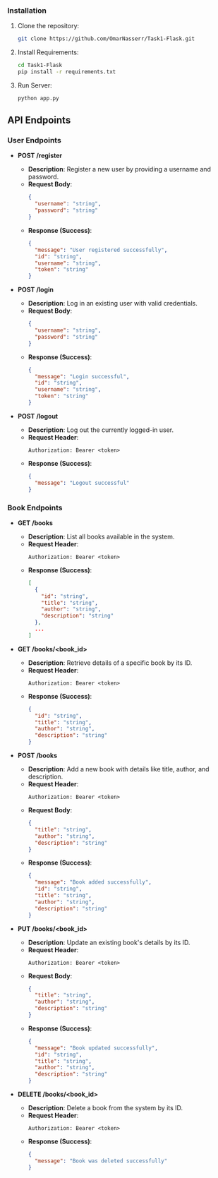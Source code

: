 ### Installation

1. Clone the repository:

   ```bash
   git clone https://github.com/OmarNasserr/Task1-Flask.git
   
2. Install Requirements:
   ```bash
   cd Task1-Flask
   pip install -r requirements.txt
3. Run Server:
   ```bash
   python app.py

## API Endpoints

### User Endpoints

- **POST /register**
    - **Description**: Register a new user by providing a username and password.
    - **Request Body**:
      ```json
      {
        "username": "string",
        "password": "string"
      }
      ```
    - **Response (Success)**:
      ```json
      {
        "message": "User registered successfully",
        "id": "string",
        "username": "string",
        "token": "string"
      }
      ```

- **POST /login**
    - **Description**: Log in an existing user with valid credentials.
    - **Request Body**:
      ```json
      {
        "username": "string",
        "password": "string"
      }
      ```
    - **Response (Success)**:
      ```json
      {
        "message": "Login successful",
        "id": "string",
        "username": "string",
        "token": "string"
      }
      ```

- **POST /logout**
    - **Description**: Log out the currently logged-in user.
    - **Request Header**:
      ```
      Authorization: Bearer <token>
      ```
    - **Response (Success)**:
      ```json
      {
        "message": "Logout successful"
      }
      ```

### Book Endpoints

- **GET /books**
    - **Description**: List all books available in the system.
    - **Request Header**:
      ```
      Authorization: Bearer <token>
      ```
    - **Response (Success)**:
      ```json
      [
        {
          "id": "string",
          "title": "string",
          "author": "string",
          "description": "string"
        },
        ...
      ]
      ```

- **GET /books/<book_id>**
    - **Description**: Retrieve details of a specific book by its ID.
    - **Request Header**:
      ```
      Authorization: Bearer <token>
      ```
    - **Response (Success)**:
      ```json
      {
        "id": "string",
        "title": "string",
        "author": "string",
        "description": "string"
      }
      ```

- **POST /books**
    - **Description**: Add a new book with details like title, author, and description.
    - **Request Header**:
      ```
      Authorization: Bearer <token>
      ```
    - **Request Body**:
      ```json
      {
        "title": "string",
        "author": "string",
        "description": "string"
      }
      ```
    - **Response (Success)**:
      ```json
      {
        "message": "Book added successfully",
        "id": "string",
        "title": "string",
        "author": "string",
        "description": "string"
      }
      ```

- **PUT /books/<book_id>**
    - **Description**: Update an existing book's details by its ID.
    - **Request Header**:
      ```
      Authorization: Bearer <token>
      ```
    - **Request Body**:
      ```json
      {
        "title": "string",
        "author": "string",
        "description": "string"
      }
      ```
    - **Response (Success)**:
      ```json
      {
        "message": "Book updated successfully",
        "id": "string",
        "title": "string",
        "author": "string",
        "description": "string"
      }
      ```

- **DELETE /books/<book_id>**
    - **Description**: Delete a book from the system by its ID.
    - **Request Header**:
      ```
      Authorization: Bearer <token>
      ```
    - **Response (Success)**:
      ```json
      {
        "message": "Book was deleted successfully"
      }
      ```
